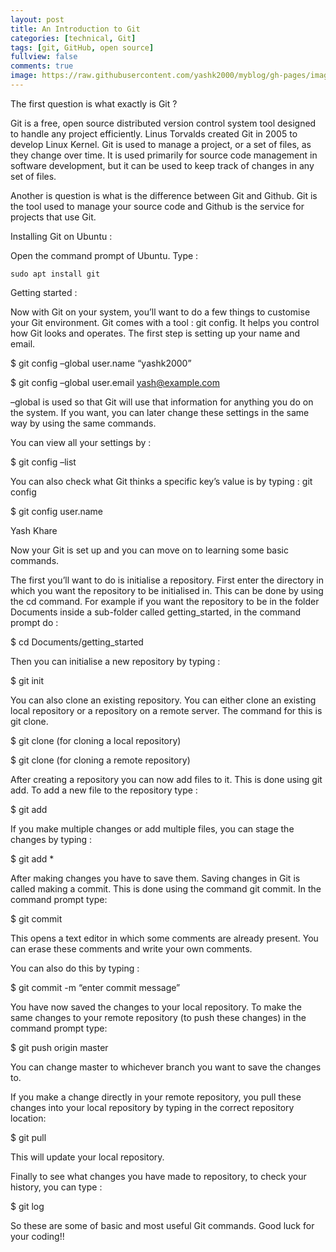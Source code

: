 ```yaml
---
layout: post
title: An Introduction to Git
categories: [technical, Git]
tags: [git, GitHub, open source]
fullview: false
comments: true
image: https://raw.githubusercontent.com/yashk2000/myblog/gh-pages/images/git-logo.png
---
```



The first question is what exactly is Git ?

Git is a free, open source distributed version control system tool designed to handle any project efficiently. Linus Torvalds created Git in 2005 to develop Linux Kernel. Git is used to manage a project, or a set of files, as they change over time. It is used primarily for source code management in software development, but it can be used to keep track of changes in any set of files.

Another is question is what is the difference between Git and Github.  Git is the tool used to manage your source code and Github is the service for projects that use Git.

Installing Git on Ubuntu :

Open the command prompt of Ubuntu. Type :

```git
sudo apt install git
```

Getting started :

Now with Git on your system, you’ll want to do a few things to customise your Git environment. Git comes with a tool : git config. It helps you control how Git looks and operates. The first step is setting up your name and email.

$ git config –global user.name “yashk2000”

$ git config –global user.email yash@example.com

–global is used so that Git will use that information for anything you do on the system. If you want, you can later change these settings in the same way by using the same commands.

You can view all your settings by :

$ git config –list

You can also check what Git thinks a specific key’s value is by typing : git config <key>

$ git config user.name

Yash Khare

Now your Git is set up and you can move on to learning some basic commands.

The first you’ll want to do is initialise a repository. First enter the directory in which you want the repository to be initialised in. This can be done by using the cd command. For example if you want the repository to be in the folder Documents inside a sub-folder called getting_started, in the command prompt do :

$ cd Documents/getting_started

Then you can initialise a new repository by typing :

$ git init

You can also clone an existing repository. You can either clone an existing local repository or a repository on a remote server. The command for this is git clone.

$ git clone <path to repository>  (for cloning a local repository)

$ git clone <url> (for cloning a remote repository)

After creating a repository you can now add files to it. This is done using git add. To add a new file to the repository type :

$ git add <filename>

If you make multiple changes or add multiple files, you can stage the changes by typing :

$ git add *

After making changes you have to save them. Saving changes in Git is called making a commit. This is done using the command git commit. In the command prompt type:

$ git commit

This opens a text editor in which some comments are already present. You can erase these comments and write your own comments.

You can also do this by typing :

$ git commit -m “enter commit message”

You have now saved the changes to your local repository. To make the same changes to your remote repository (to push these changes) in the command prompt type:

$ git push origin master

You can change master to whichever branch you want to save the changes to.

If you make a change  directly in your remote repository, you pull these changes into your local repository by typing in the correct repository location:

$ git pull

This will update your local repository.

Finally to see what changes you have made to repository, to check your history, you can type :

$ git log

So these are some of basic and most useful Git commands. Good luck for your coding!!
